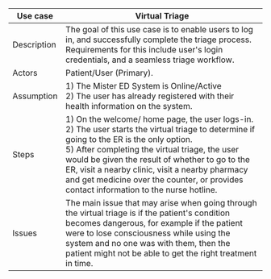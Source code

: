 | Use case       | Virtual Triage |
|----------------|------------------------------------------------------------------------------------------------------------------------------------------------------------------------------------------------------------------------------------------------------------------------------------------------------------------------------------------------------------------------------------------------------------------------------------------------------------------------------------------------------------------------------------------------------------------------------------------------------------------------------------------------------------------------------------------------------------------------------------------------------------------------------------------------------------------------------------------------------------------------------------------------------------------|
| Description    | The goal of this use case is to enable users to log in, and successfully complete the triage process. Requirements for this include user's login credentials, and a seamless triage workflow.            
| Actors         | Patient/User (Primary).                                                  
| Assumption     | 1) The Mister ED System is Online/Active <br> 2) The user has already registered with their health information on the system. |
| Steps          | 1) On the welcome/ home page, the user logs-in. <br> 2) The user starts the virtual triage to determine if going to the ER is the only option. <br> 5) After completing the virtual triage, the user would be given the result of whether to go to the ER, visit a nearby clinic, visit a nearby pharmacy and get medicine over the counter, or provides contact information to the nurse hotline.
| Issues         |  The main issue that may arise when going through the virtual triage is if the patient's condition becomes dangerous, for example if the patient were to lose consciousness while using the system and no one was with them, then the patient might not be able to get the right treatment in time. |

